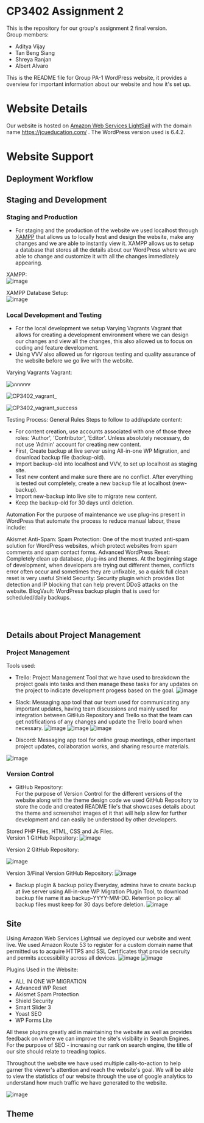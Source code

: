 # CP3402 Assignment 2 

This is the repository for our group's assignment 2 final version.<br>
Group members:
* Aditya Vijay
* Tan Beng Siang
* Shreya Ranjan
* Albert Alvaro

This is the README file for Group PA-1 WordPress website, it provides a overview for important information about our website and how it's set up.

# Website Details
Our website is hosted on [Amazon Web Services LightSail](https://aws.amazon.com/lightsail/) with the domain name https://jcueducation.com/ . The WordPress version used is 6.4.2.

# Website Support


## Deployment Workflow

## Staging and Development
### Staging and Production
- For staging and the production of the website we used localhost through [XAMPP](https://www.apachefriends.org/) that allows us to locally host and design the website, make any changes and we are able to instantly view it.
XAMPP allows us to setup a database that stores all the details about our WordPress where we are able to change and customize it with all the changes immediately appearing. 

XAMPP:
<br>
![image](https://github.com/AdityaVijay1/CMS-GroupPA1/assets/84958533/157db6ef-67e9-4abc-ada1-2a95cd497165)

XAMPP Database Setup:
<br>
![image](https://github.com/AdityaVijay1/CMS-GroupPA1/assets/84958533/4888642b-b3ce-4845-80bf-72c51ebc6211)


### Local Development and Testing
- For the local development we setup Varying Vagrants Vagrant that allows for creating a development environment where we can design our changes and view all the changes, this also allowed us to focus on coding and feature development.
- Using VVV also allowed us for rigorous testing and quality assurance of the website before we go live with the website.

Varying Vagrants Vagrant:

![vvvvvv](https://github.com/AdityaVijay1/CMS-GroupPA1/assets/84958533/d649f9c9-940e-4867-b5f9-8708af67aa2c)


![CP3402_vagrant_](https://github.com/AdityaVijay1/CMS-GroupPA1/assets/84958533/c6e5a07f-9108-4286-bbd1-83b0f2fac5b9)

![CP3402_vagrant_success](https://github.com/AdityaVijay1/CMS-GroupPA1/assets/84958533/317b80a5-c5b7-40b6-9804-4f756d561e7e)

Testing Process:
General Rules
Steps to follow to add/update content:

* For content creation, use accounts associated with one of those three roles: 'Author', 'Contributor', 'Editor'. Unless absolutely necessary, do not use 'Admin' account for creating new content.
* First, Create backup at live server using All-in-one WP Migration, and download backup file (backup-old).
* Import backup-old into localhost and VVV, to set up localhost as staging site.
* Test new content and make sure there are no conflict. After everything is tested out completely, create a new backup file at localhost (new-backup).
* Import new-backup into live site to migrate new content. 
* Keep the backup-old for 30 days until deletion.

Automation
For the purpose of maintenance we use plug-ins present in WordPress that automate the process to reduce manual labour, these include:

Akismet Anti-Spam: Spam Protection: One of the most trusted anti-spam solution for WordPress websites, which protect websites from spam comments and spam contact forms.
Advanced WordPress Reset: Completely clean up database, plug-ins and themes. At the beginning stage of development, when developers are trying out different themes, conflicts error often occur and sometimes they are unfixable, so a quick full clean reset is very useful
Shield Security: Security plugin which provides Bot detection and IP blocking that can help prevent DDoS attacks on the website.
BlogVault: WordPress backup plugin that is used for scheduled/daily backups.

<br><br>
## Details about Project Management
### Project Management
Tools used:

- Trello:
Project Management Tool that we have used to breakdown the project goals into tasks and then manage these tasks for any updates on the project to indicate development progess based on the goal.
![image](https://github.com/AdityaVijay1/CMS-GroupPA1/assets/84958533/eb75baa8-90a3-4dba-8b98-3665536569ae)



- Slack:
Messaging app tool that our team used for communicating any important updates, having team discussions and mainly used for integration between GitHub Repository and Trello so that the team can get notifications of any changes and update the Trello board when necessary.
![image](https://github.com/AdityaVijay1/CMS-GroupPA1/assets/84958533/1decd19f-06bb-4a2f-981b-1436059321e7)
![image](https://github.com/AdityaVijay1/CMS-GroupPA1/assets/84958533/1a11f5c1-9a87-414e-83d2-edcc29db66ff)
![image](https://github.com/AdityaVijay1/CMS-GroupPA1/assets/84958533/0e9d461a-db19-4f3f-ba18-f6081dfbe0e5)

- Discord:
Messaging app tool for online group meetings, other important project updates, collaboration works, and sharing resource materials.

![image](https://github.com/AdityaVijay1/CMS-GroupPA1/assets/84958533/743cad0b-740a-49df-a97f-9d9b654ec24a)
 

### Version Control


- GitHub Repository:<br>
For the purpose of Version Control for the different versions of the website along with the theme design code we used GitHub Repository to store the code and created README file's that showcases details about the theme and screenshot images of it that will help allow for further development and can easily be understood by other developers.

Stored PHP Files, HTML, CSS and Js Files.
<br>
Version 1 GitHub Repository:
![image](https://github.com/AdityaVijay1/CMS-GroupPA1/assets/84958533/5621b4cd-fef1-458a-a096-5c95cb72ce41)

Version 2 GitHub Repository:

![image](https://github.com/AdityaVijay1/CMS-GroupPA1/assets/84958533/6b70cb7f-2ec2-47d8-b0ce-00d0fbed835a)


Version 3/Final Version GitHub Repository:
![image](https://github.com/AdityaVijay1/CMS-GroupPA1/assets/84958533/4d02e819-d5ce-4974-8d6a-bbf14376b0a3)

- Backup plugin & backup policy
Everyday, admins have to create backup at live server using All-in-one WP Migration Plugin Tool, to download backup file name it as backup-YYYY-MM-DD.
Retention policy: all backup files must keep for 30 days before deletion.
![image](https://github.com/AdityaVijay1/CMS-GroupPA1/assets/84958533/22f48452-41a5-46d7-9a91-d63e2538af6b)



## Site

Using Amazon Web Services Lightsail we deployed our website and went live. 
We used Amazon Route 53 to register for a custom domain name that permitted us to acquire HTTPS and SSL Certificates that provide secruity and permits accessibility across all devices.
![image](https://github.com/AdityaVijay1/CMS-GroupPA1/assets/84958533/5cbc7f5c-ace6-4cac-b765-30494cfa93a2)
![image](https://github.com/AdityaVijay1/CMS-GroupPA1/assets/84958533/789c7bcd-5865-4d4f-8de9-5035bdbebce0)



Plugins Used in the Website:
- ALL IN ONE WP MIGRATION
- Advanced WP Reset
- Akismet Spam Protection
- Shield Security
- Smart Slider 3
- Yoast SEO
- WP Forms Lite

All these plugins greatly aid in maintaining the website as well as provides feedback on where we can improve the site's visibility in Search Engines. For the purpose of SEO - increasing our rank on search engine, the title of our site should relate to treading topics.

Throughout the website we have used multiple calls-to-action to help garner the viewer's attention and reach the website's goal. We will be able to view the statistics of our website through the use of google analytics to understand how much traffic we have generated to the website.

![image](https://github.com/AdityaVijay1/CMS-GroupPA1/assets/84958533/a093a6e0-1af1-4918-96ef-b63c513c4760)


 



## Theme 
